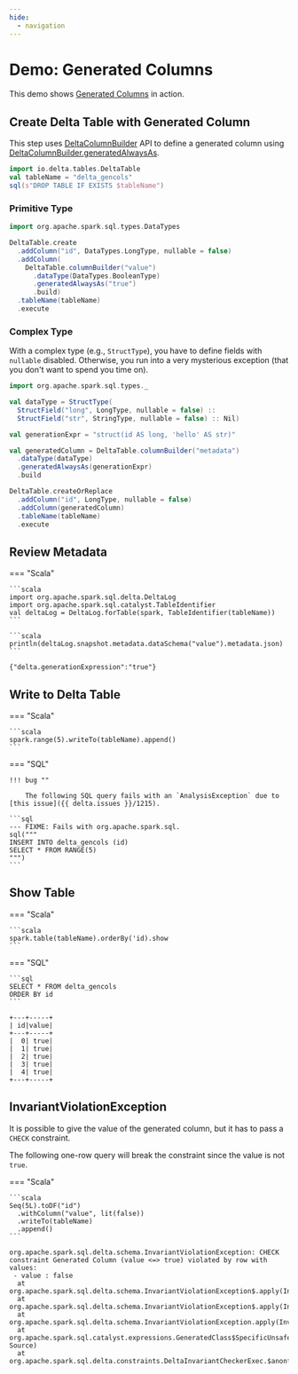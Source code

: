 ```yaml
---
hide:
  - navigation
---
```


# Demo: Generated Columns

This demo shows [Generated Columns](../generated-columns/index.md) in action.

## Create Delta Table with Generated Column

This step uses [DeltaColumnBuilder](../DeltaColumnBuilder.md) API to define a generated column using [DeltaColumnBuilder.generatedAlwaysAs](../DeltaColumnBuilder.md#generatedAlwaysAs).

```scala
import io.delta.tables.DeltaTable
val tableName = "delta_gencols"
sql(s"DROP TABLE IF EXISTS $tableName")
```

### Primitive Type

```scala
import org.apache.spark.sql.types.DataTypes

DeltaTable.create
  .addColumn("id", DataTypes.LongType, nullable = false)
  .addColumn(
    DeltaTable.columnBuilder("value")
      .dataType(DataTypes.BooleanType)
      .generatedAlwaysAs("true")
      .build)
  .tableName(tableName)
  .execute
```

### Complex Type

With a complex type (e.g., `StructType`), you have to define fields with `nullable` disabled. Otherwise, you run into a very mysterious exception (that you don't want to spend you time on).

```scala
import org.apache.spark.sql.types._

val dataType = StructType(
  StructField("long", LongType, nullable = false) ::
  StructField("str", StringType, nullable = false) :: Nil)

val generationExpr = "struct(id AS long, 'hello' AS str)"

val generatedColumn = DeltaTable.columnBuilder("metadata")
  .dataType(dataType)
  .generatedAlwaysAs(generationExpr)
  .build

DeltaTable.createOrReplace
  .addColumn("id", LongType, nullable = false)
  .addColumn(generatedColumn)
  .tableName(tableName)
  .execute
```

## Review Metadata

=== "Scala"

    ```scala
    import org.apache.spark.sql.delta.DeltaLog
    import org.apache.spark.sql.catalyst.TableIdentifier
    val deltaLog = DeltaLog.forTable(spark, TableIdentifier(tableName))
    ```

    ```scala
    println(deltaLog.snapshot.metadata.dataSchema("value").metadata.json)
    ```

```text
{"delta.generationExpression":"true"}
```

## Write to Delta Table

=== "Scala"

    ```scala
    spark.range(5).writeTo(tableName).append()
    ```

=== "SQL"

    !!! bug ""

        The following SQL query fails with an `AnalysisException` due to [this issue]({{ delta.issues }}/1215).

    ```sql
    --- FIXME: Fails with org.apache.spark.sql.
    sql("""
    INSERT INTO delta_gencols (id)
    SELECT * FROM RANGE(5)
    """)
    ```

## Show Table

=== "Scala"

    ```scala
    spark.table(tableName).orderBy('id).show
    ```

=== "SQL"

    ```sql
    SELECT * FROM delta_gencols
    ORDER BY id
    ```

```text
+---+-----+
| id|value|
+---+-----+
|  0| true|
|  1| true|
|  2| true|
|  3| true|
|  4| true|
+---+-----+
```

## InvariantViolationException

It is possible to give the value of the generated column, but it has to pass a `CHECK` constraint.

The following one-row query will break the constraint since the value is not `true`.

=== "Scala"

    ```scala
    Seq(5L).toDF("id")
      .withColumn("value", lit(false))
      .writeTo(tableName)
      .append()
    ```

```text
org.apache.spark.sql.delta.schema.InvariantViolationException: CHECK constraint Generated Column (value <=> true) violated by row with values:
 - value : false
  at org.apache.spark.sql.delta.schema.InvariantViolationException$.apply(InvariantViolationException.scala:72)
  at org.apache.spark.sql.delta.schema.InvariantViolationException$.apply(InvariantViolationException.scala:82)
  at org.apache.spark.sql.delta.schema.InvariantViolationException.apply(InvariantViolationException.scala)
  at org.apache.spark.sql.catalyst.expressions.GeneratedClass$SpecificUnsafeProjection.apply(Unknown Source)
  at org.apache.spark.sql.delta.constraints.DeltaInvariantCheckerExec.$anonfun$doExecute$3(DeltaInvariantCheckerExec.scala:87)
```
